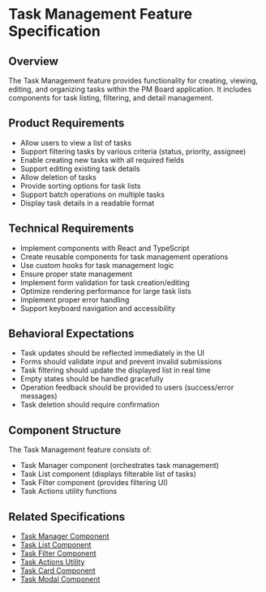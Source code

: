 # Task Management Feature Specification

## Overview
The Task Management feature provides functionality for creating, viewing, editing, and organizing tasks within the PM Board application. It includes components for task listing, filtering, and detail management.

## Product Requirements
- Allow users to view a list of tasks
- Support filtering tasks by various criteria (status, priority, assignee)
- Enable creating new tasks with all required fields
- Support editing existing task details
- Allow deletion of tasks
- Provide sorting options for task lists
- Support batch operations on multiple tasks
- Display task details in a readable format

## Technical Requirements
- Implement components with React and TypeScript
- Create reusable components for task management operations
- Use custom hooks for task management logic
- Ensure proper state management
- Implement form validation for task creation/editing
- Optimize rendering performance for large task lists
- Implement proper error handling
- Support keyboard navigation and accessibility

## Behavioral Expectations
- Task updates should be reflected immediately in the UI
- Forms should validate input and prevent invalid submissions
- Task filtering should update the displayed list in real time
- Empty states should be handled gracefully
- Operation feedback should be provided to users (success/error messages)
- Task deletion should require confirmation

## Component Structure
The Task Management feature consists of:
- Task Manager component (orchestrates task management)
- Task List component (displays filterable list of tasks)
- Task Filter component (provides filtering UI)
- Task Actions utility functions

## Related Specifications
- [Task Manager Component](./task_manager.specs.md)
- [Task List Component](./task_list.specs.md)
- [Task Filter Component](./task_filter.specs.md)
- [Task Actions Utility](./task_actions.specs.md)
- [Task Card Component](../../ui/features/task_card/task_card.specs.md)
- [Task Modal Component](../../ui/features/task_modal/task_modal.specs.md)
